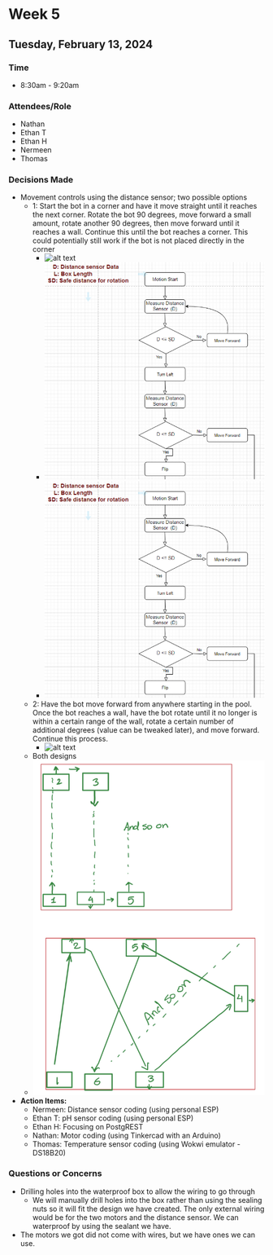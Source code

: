 # Week 5
## Tuesday, February 13, 2024
### Time
- 8:30am - 9:20am
### Attendees/Role
- Nathan
- Ethan T
- Ethan H
- Nermeen
- Thomas
### Decisions Made
- Movement controls using the distance sensor; two possible options
    - 1: Start the bot in a corner and have it move straight until it reaches the next corner. Rotate the bot 90 degrees, move forward a small amount, rotate another 90 degrees, then move forward until it reaches a wall. Continue this until the bot reaches a corner. This could potentially still work if the bot is not placed directly in the corner
        - ![alt text](img/Movement_1.png)
        - ![alt text](img/1_Move_Diagram.png)
        - ![alt text](img/1.1_Move_Diagram.png)
    - 2: Have the bot move forward from anywhere starting in the pool. Once the bot reaches a wall, have the bot rotate until it no longer is within a certain range of the wall, rotate a certain number of additional degrees (value can be tweaked later), and move forward. Continue this process.
        - ![alt text](img/Movement_2.png)
    - Both designs
    - ![alt text](img/Movement_1_and_2.jpg)
 - <b>Action Items:</b>
    - Nermeen: Distance sensor coding (using personal ESP)
    - Ethan T: pH sensor coding (using personal ESP)
    - Ethan H: Focusing on PostgREST
    - Nathan: Motor coding (using Tinkercad with an Arduino)
    - Thomas: Temperature sensor coding (using Wokwi emulator - DS18B20)
### Questions or Concerns
- Drilling holes into the waterproof box to allow the wiring to go through
    - We will manually drill holes into the box rather than using the sealing nuts so it will fit the design we have created. The only external wiring would be for the two motors and the distance sensor. We can waterproof by using the sealant we have.
- The motors we got did not come with wires, but we have ones we can use.